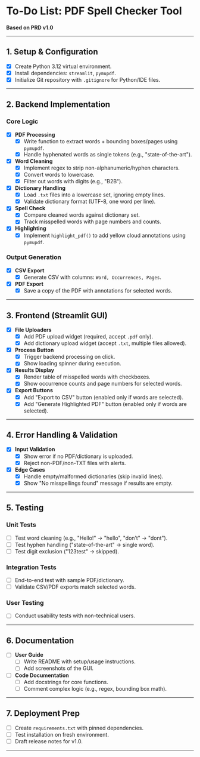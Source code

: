 # **To-Do List: PDF Spell Checker Tool**  
**Based on PRD v1.0**  

---

## **1. Setup & Configuration**  
- [x] Create Python 3.12 virtual environment.  
- [x] Install dependencies: `streamlit`, `pymupdf`.  
- [x] Initialize Git repository with `.gitignore` for Python/IDE files.  

---

## **2. Backend Implementation**  
### **Core Logic**  
- [x] **PDF Processing**  
  - [x] Write function to extract words + bounding boxes/pages using `pymupdf`.  
  - [x] Handle hyphenated words as single tokens (e.g., "state-of-the-art").  
- [x] **Word Cleaning**  
  - [x] Implement regex to strip non-alphanumeric/hyphen characters.  
  - [x] Convert words to lowercase.  
  - [x] Filter out words with digits (e.g., "B2B").  
- [x] **Dictionary Handling**  
  - [x] Load `.txt` files into a lowercase set, ignoring empty lines.  
  - [x] Validate dictionary format (UTF-8, one word per line).  
- [x] **Spell Check**  
  - [x] Compare cleaned words against dictionary set.  
  - [x] Track misspelled words with page numbers and counts.  
- [x] **Highlighting**  
  - [x] Implement `highlight_pdf()` to add yellow cloud annotations using `pymupdf`.  

### **Output Generation**  
- [x] **CSV Export**  
  - [x] Generate CSV with columns: `Word, Occurrences, Pages`.  
- [x] **PDF Export**  
  - [x] Save a copy of the PDF with annotations for selected words.  

---

## **3. Frontend (Streamlit GUI)**  
- [x] **File Uploaders**  
  - [x] Add PDF upload widget (required, accept `.pdf` only).  
  - [x] Add dictionary upload widget (accept `.txt`, multiple files allowed).  
- [x] **Process Button**  
  - [x] Trigger backend processing on click.  
  - [x] Show loading spinner during execution.  
- [x] **Results Display**  
  - [x] Render table of misspelled words with checkboxes.  
  - [x] Show occurrence counts and page numbers for selected words.  
- [x] **Export Buttons**  
  - [x] Add "Export to CSV" button (enabled only if words are selected).  
  - [x] Add "Generate Highlighted PDF" button (enabled only if words are selected).  

---

## **4. Error Handling & Validation**  
- [x] **Input Validation**  
  - [x] Show error if no PDF/dictionary is uploaded.  
  - [x] Reject non-PDF/non-TXT files with alerts.  
- [x] **Edge Cases**  
  - [x] Handle empty/malformed dictionaries (skip invalid lines).  
  - [x] Show "No misspellings found" message if results are empty.  

---

## **5. Testing**  
### **Unit Tests**  
- [ ] Test word cleaning (e.g., "Hello!" → "hello", "don’t" → "dont").  
- [ ] Test hyphen handling ("state-of-the-art" → single word).  
- [ ] Test digit exclusion ("123test" → skipped).  
### **Integration Tests**  
- [ ] End-to-end test with sample PDF/dictionary.  
- [ ] Validate CSV/PDF exports match selected words.  
### **User Testing**  
- [ ] Conduct usability tests with non-technical users.  

---

## **6. Documentation**  
- [ ] **User Guide**  
  - [ ] Write README with setup/usage instructions.  
  - [ ] Add screenshots of the GUI.  
- [ ] **Code Documentation**  
  - [ ] Add docstrings for core functions.  
  - [ ] Comment complex logic (e.g., regex, bounding box math).  

---

## **7. Deployment Prep**  
- [ ] Create `requirements.txt` with pinned dependencies.  
- [ ] Test installation on fresh environment.  
- [ ] Draft release notes for v1.0.  

---